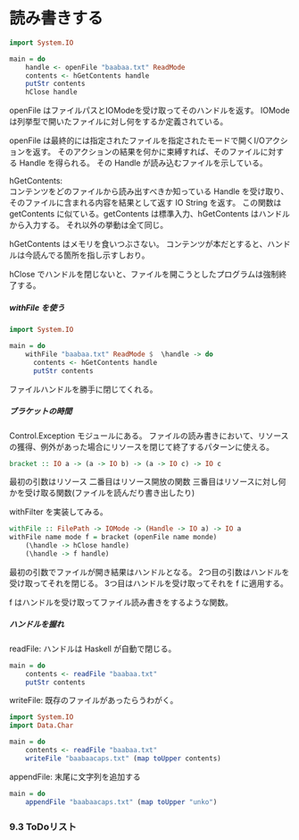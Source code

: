 # 読み書きする

```haskell
import System.IO

main = do
    handle <- openFile "baabaa.txt" ReadMode
    contents <- hGetContents handle
    putStr contents
    hClose handle
```

openFile はファイルパスとIOModeを受け取ってそのハンドルを返す。
IOMode は列挙型で開いたファイルに対し何をするか定義されている。

openFile は最終的には指定されたファイルを指定されたモードで開くI/Oアクションを返す。
そのアクションの結果を何かに束縛すれば、そのファイルに対する Handle を得られる。
その Handle が読み込むファイルを示している。

hGetContents:  
コンテンツをどのファイルから読み出すべきか知っている Handle を受け取り、そのファイルに含まれる内容を結果として返す IO String を返す。
この関数は getContents に似ている。getContents は標準入力、hGetContents はハンドルから入力する。
それ以外の挙動は全て同じ。

hGetContents はメモリを食いつぶさない。
コンテンツが本だとすると、ハンドルは今読んでる箇所を指し示すしおり。

hClose でハンドルを閉じないと、ファイルを開こうとしたプログラムは強制終了する。

##### withFile を使う

```haskell
import System.IO

main = do
    withFile "baabaa.txt" ReadMode $  \handle -> do
      contents <- hGetContents handle
      putStr contents
```

ファイルハンドルを勝手に閉じてくれる。

##### ブラケットの時間

Control.Exception モジュールにある。
ファイルの読み書きにおいて、リソースの獲得、例外があった場合にリソースを閉じて終了するパターンに使える。

```haskell
bracket :: IO a -> (a -> IO b) -> (a -> IO c) -> IO c
```

最初の引数はリソース
二番目はリソース開放の関数
三番目はリソースに対し何かを受け取る関数(ファイルを読んだり書き出したり)

withFilter を実装してみる。

```haskell
withFile :: FilePath -> IOMode -> (Handle -> IO a) -> IO a
withFile name mode f = bracket (openFile name monde)
    (\handle -> hClose handle)
    (\handle -> f handle)
```

最初の引数でファイルが開き結果はハンドルとなる。
2つ目の引数はハンドルを受け取ってそれを閉じる。
3つ目はハンドルを受け取ってそれを f に適用する。

f はハンドルを受け取ってファイル読み書きをするような関数。

##### ハンドルを握れ

readFile:
ハンドルは Haskell が自動で閉じる。

```haskell
main = do
    contents <- readFile "baabaa.txt"
    putStr contents
```

writeFile:
既存のファイルがあったらうわがく。

```haskell
import System.IO
import Data.Char

main = do
    contents <- readFile "baabaa.txt"
    writeFile "baabaacaps.txt" (map toUpper contents)
```

appendFile:
末尾に文字列を追加する

```haskell
main = do
    appendFile "baabaacaps.txt" (map toUpper "unko")
```

### 9.3 ToDoリスト

